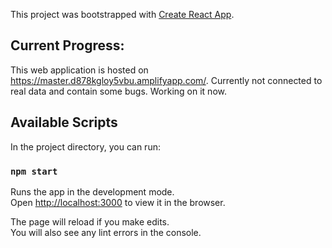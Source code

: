This project was bootstrapped with [Create React App](https://github.com/facebook/create-react-app).

## Current Progress:
This web application is hosted on https://master.d878kgloy5vbu.amplifyapp.com/. Currently not connected to real data and contain some bugs. Working on it now.

## Available Scripts

In the project directory, you can run:

### `npm start`

Runs the app in the development mode.<br />
Open [http://localhost:3000](http://localhost:3000) to view it in the browser.

The page will reload if you make edits.<br />
You will also see any lint errors in the console.

